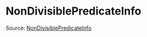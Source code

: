 # NonDivisiblePredicateInfo

Source: [NonDivisiblePredicateInfo](../csrc/device_lower/analysis/non_divisible_split.h#L140)
